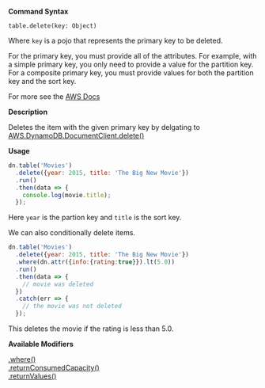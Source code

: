 **Command Syntax**
```
table.delete(key: Object)
```

Where `key` is a pojo that represents the primary key to be deleted.

For the primary key, you must provide all of the attributes. For example, with a simple primary key, you only need to provide a value for the partition key. For a composite primary key, you must provide values for both the partition key and the sort key.

For more see the [AWS Docs](http://docs.aws.amazon.com/amazondynamodb/latest/APIReference/API_DeleteItem.html)

**Description**

Deletes the item with the given primary key by delgating to
[AWS.DynamoDB.DocumentClient.delete()](http://docs.aws.amazon.com/AWSJavaScriptSDK/latest/AWS/DynamoDB/DocumentClient.html#delete-property)

**Usage**

```javascript
dn.table('Movies')
  .delete({year: 2015, title: 'The Big New Movie'})
  .run()
  .then(data => {
    console.log(movie.title);
  });
```

Here `year` is the partion key and `title` is the sort key.

We can also conditionally delete items.

```javascript
dn.table('Movies')
  .delete({year: 2015, title: 'The Big New Movie'})
  .where(dn.attr({info:{rating:true}}).lt(5.0))
  .run()
  .then(data => {
    // movie was deleted
  })
  .catch(err => {
    // the movie was not deleted
  });
```

This deletes the movie if the rating is less than 5.0.

**Available Modifiers**

[.where()](/modifiers/pluck.md) <br>
[.returnConsumedCapacity()](/params/consumedCapacity.md) <br>
[.returnValues()]()
